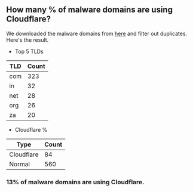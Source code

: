 ## How many % of malware domains are using Cloudflare?


We downloaded the malware domains from [here](https://urlhaus.abuse.ch) and filter out duplicates.
Here's the result.


[//]: # (start replacement)


- Top 5 TLDs

| TLD | Count |
| --- | --- |
| com | 323 |
| in | 32 |
| net | 28 |
| org | 26 |
| za | 20 |


- Cloudflare %

| Type | Count |
| --- | --- |
| Cloudflare | 84 |
| Normal | 560 |


### 13% of malware domains are using Cloudflare.